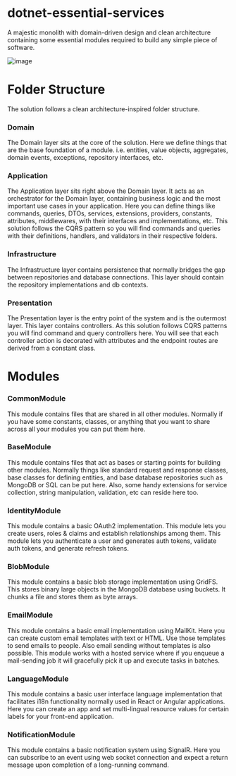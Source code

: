 # dotnet-essential-services

A majestic monolith with domain-driven design and clean architecture containing some essential modules required to build any simple piece of software.

![image](https://github.com/asadullahrifat89/dotnet-essential-services/assets/25480176/484cdb75-da2d-4adb-b0ba-ff4ca763e87c)


# Folder Structure
The solution follows a clean architecture-inspired folder structure.

### Domain
The Domain layer sits at the core of the solution. Here we define things that are the base foundation of a module. i.e. entities, value objects, aggregates, domain events, exceptions, repository interfaces, etc.

### Application
The Application layer sits right above the Domain layer. It acts as an orchestrator for the Domain layer, containing business logic and the most important use cases in your application.
Here you can define things like commands, queries, DTOs, services, extensions, providers, constants, attributes, middlewares, with their interfaces and implementations, etc.
This solution follows the CQRS pattern so you will find commands and queries with their definitions, handlers, and validators in their respective folders.

### Infrastructure
The Infrastructure layer contains persistence that normally bridges the gap between repositories and database connections. This layer should contain the repository implementations and db contexts.

### Presentation
The Presentation layer is the entry point of the system and is the outermost layer. This layer contains controllers. As this solution follows CQRS patterns you will find command and query controllers here.
You will see that each controller action is decorated with attributes and the endpoint routes are derived from a constant class.

# Modules

### CommonModule
This module contains files that are shared in all other modules. Normally if you have some constants, classes, or anything that you want to share across all your modules you can put them here.
### BaseModule
This module contains files that act as bases or starting points for building other modules. Normally things like standard request and response classes, base classes for defining entities, and base database repositories such as MongoDB or SQL can be put here. Also, some handy extensions for service collection, string manipulation, validation, etc can reside here too.
### IdentityModule
This module contains a basic OAuth2 implementation. This module lets you create users, roles & claims and establish relationships among them. This module lets you authenticate a user and generates auth tokens, validate auth tokens, and generate refresh tokens.
### BlobModule
This module contains a basic blob storage implementation using GridFS. This stores binary large objects in the MongoDB database using buckets. It chunks a file and stores them as byte arrays.
### EmailModule
This module contains a basic email implementation using MailKit. Here you can create custom email templates with text or HTML. Use those templates to send emails to people. Also email sending without templates is also possible. This module works with a hosted service where if you enqueue a mail-sending job it will gracefully pick it up and execute tasks in batches.
### LanguageModule
This module contains a basic user interface language implementation that facilitates i18n functionality normally used in React or Angular applications. Here you can create an app and set multi-lingual resource values for certain labels for your front-end application.
### NotificationModule
This module contains a basic notification system using SignalR. Here you can subscribe to an event using web socket connection and expect a return message upon completion of a long-running command.



